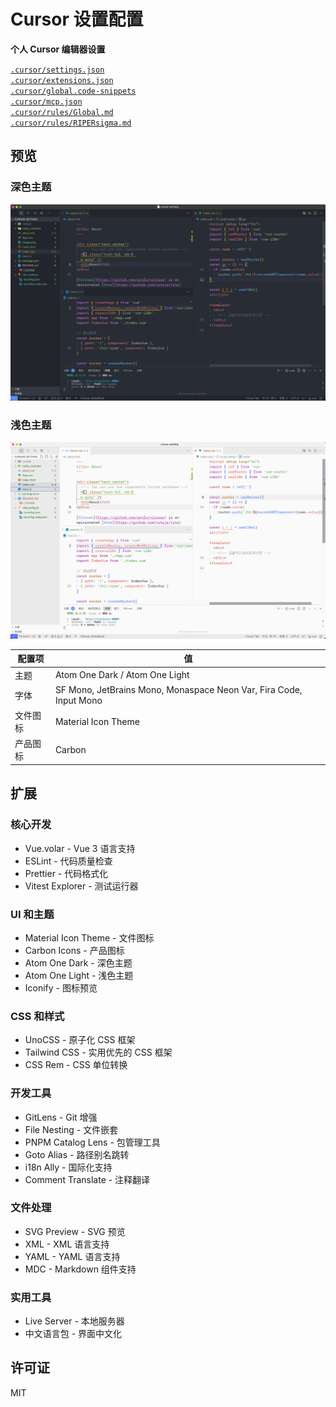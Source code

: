 # Cursor 设置配置

**个人 Cursor 编辑器设置**

[`.cursor/settings.json`](./.cursor/settings.json)  
[`.cursor/extensions.json`](./.cursor/extensions.json)  
[`.cursor/global.code-snippets`](./.cursor/global.code-snippets)  
[`.cursor/mcp.json`](./.cursor/mcp.json)  
[`.cursor/rules/Global.md`](./.cursor/rules/Global.md)  
[`.cursor/rules/RIPERsigma.md`](./.cursor/rules/RIPERsigma.md)

## 预览

### 深色主题

![深色主题预览](./dark-theme.png)

### 浅色主题  

![浅色主题预览](./light-theme.png)

| 配置项 | 值 |
|--------|-----|
| 主题 | Atom One Dark / Atom One Light |
| 字体 | SF Mono, JetBrains Mono, Monaspace Neon Var, Fira Code, Input Mono |
| 文件图标 | Material Icon Theme |
| 产品图标 | Carbon |

## 扩展

### 核心开发

- Vue.volar - Vue 3 语言支持
- ESLint - 代码质量检查
- Prettier - 代码格式化
- Vitest Explorer - 测试运行器

### UI 和主题

- Material Icon Theme - 文件图标
- Carbon Icons - 产品图标
- Atom One Dark - 深色主题
- Atom One Light - 浅色主题
- Iconify - 图标预览

### CSS 和样式

- UnoCSS - 原子化 CSS 框架
- Tailwind CSS - 实用优先的 CSS 框架
- CSS Rem - CSS 单位转换

### 开发工具

- GitLens - Git 增强
- File Nesting - 文件嵌套
- PNPM Catalog Lens - 包管理工具
- Goto Alias - 路径别名跳转
- i18n Ally - 国际化支持
- Comment Translate - 注释翻译

### 文件处理

- SVG Preview - SVG 预览
- XML - XML 语言支持
- YAML - YAML 语言支持
- MDC - Markdown 组件支持

### 实用工具

- Live Server - 本地服务器
- 中文语言包 - 界面中文化

## 许可证

MIT
